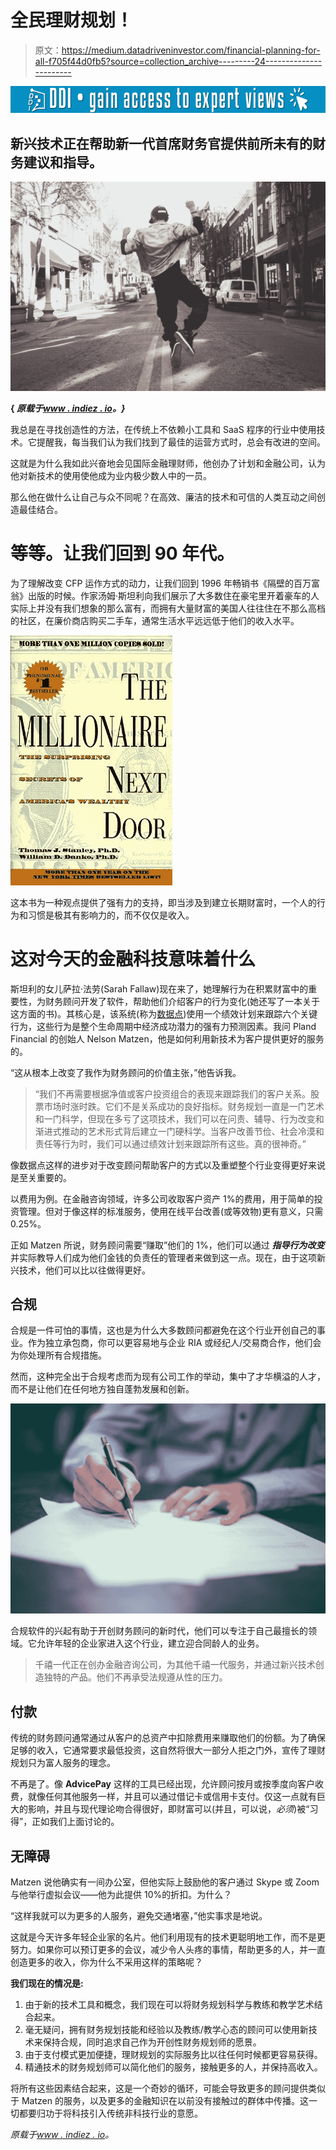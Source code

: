 # 全民理财规划！

> 原文：<https://medium.datadriveninvestor.com/financial-planning-for-all-f705f44d0fb5?source=collection_archive---------24----------------------->

[![](img/837bb6c7a4e2b60c6137d27cb4bff260.png)](http://www.track.datadriveninvestor.com/1B9E)

## 新兴技术正在帮助新一代首席财务官提供前所未有的财务建议和指导。

![](img/3e59c4db031d77e8ca51c06177469ea7.png)

**{ *原载于***[***www . indiez . io***](https://www.indiez.io/blogs/a-financial-advisors-mission-to-change-the-industry-with-tech)***。}***

我总是在寻找创造性的方法，在传统上不依赖小工具和 SaaS 程序的行业中使用技术。它提醒我，每当我们认为我们找到了最佳的运营方式时，总会有改进的空间。

这就是为什么我如此兴奋地会见国际金融理财师，他创办了计划和金融公司，认为他对新技术的使用使他成为业内极少数人中的一员。

那么他在做什么让自己与众不同呢？在高效、廉洁的技术和可信的人类互动之间创造最佳结合。

# 等等。让我们回到 90 年代。

为了理解改变 CFP 运作方式的动力，让我们回到 1996 年畅销书《隔壁的百万富翁》出版的时候。作家汤姆·斯坦利向我们展示了大多数住在豪宅里开着豪车的人实际上并没有我们想象的那么富有，而拥有大量财富的美国人往往住在不那么高档的社区，在廉价商店购买二手车，通常生活水平远远低于他们的收入水平。

![](img/7fd8a2a3218a6f2c45703ce14f592e09.png)

这本书为一种观点提供了强有力的支持，即当涉及到建立长期财富时，一个人的行为和习惯是极其有影响力的，而不仅仅是收入。

# 这对今天的金融科技意味着什么

斯坦利的女儿萨拉·法劳(Sarah Fallaw)现在来了，她理解行为在积累财富中的重要性，为财务顾问开发了软件，帮助他们介绍客户的行为变化(她还写了一本关于这方面的书)。其核心是，该系统(称为[数据点](https://www.datapoints.com/author/sarah/))使用一个绩效计划来跟踪六个关键行为，这些行为是整个生命周期中经济成功潜力的强有力预测因素。我问 Pland Financial 的创始人 Nelson Matzen，他是如何利用新技术为客户提供更好的服务的。

“这从根本上改变了我作为财务顾问的价值主张，”他告诉我。

> “我们不再需要根据净值或客户投资组合的表现来跟踪我们的客户关系。股票市场时涨时跌。它们不是关系成功的良好指标。财务规划一直是一门艺术和一门科学，但现在多亏了这项技术，我们可以在问责、辅导、行为改变和渐进式推动的艺术形式背后建立一门硬科学。当客户改善节俭、社会冷漠和责任等行为时，我们可以通过绩效计划来跟踪所有这些。真的很神奇。”

像数据点这样的进步对于改变顾问帮助客户的方式以及重塑整个行业变得更好来说是至关重要的。

以费用为例。在金融咨询领域，许多公司收取客户资产 1%的费用，用于简单的投资管理。但对于像这样的标准服务，使用在线平台改善(或等效物)更有意义，只需 0.25%。

正如 Matzen 所说，财务顾问需要“赚取”他们的 1%，他们可以通过 ***指导行为改变*** 并实际教导人们成为他们金钱的负责任的管理者来做到这一点。现在，由于这项新兴技术，他们可以比以往做得更好。

## **合规**

合规是一件可怕的事情，这也是为什么大多数顾问都避免在这个行业开创自己的事业。作为独立承包商，你可以更容易地与企业 RIA 或经纪人/交易商合作，他们会为你处理所有合规措施。

然而，这种完全出于合规考虑而为现有公司工作的举动，集中了才华横溢的人才，而不是让他们在任何地方独自蓬勃发展和创新。

![](img/20ad4eb6219973cd8ec4aac5e3dfe3ef.png)

合规软件的兴起有助于开创财务顾问的新时代，他们可以专注于自己最擅长的领域。它允许年轻的企业家进入这个行业，建立迎合同龄人的业务。

> 千禧一代正在创办金融咨询公司，为其他千禧一代服务，并通过新兴技术创造独特的产品。他们不再承受法规遵从性的压力。

## **付款**

传统的财务顾问通常通过从客户的总资产中扣除费用来赚取他们的份额。为了确保足够的收入，它通常要求最低投资，这自然将很大一部分人拒之门外，宣传了理财规划只为富人服务的理念。

不再是了。像 **AdvicePay** 这样的工具已经出现，允许顾问按月或按季度向客户收费，就像任何其他服务一样，并且可以通过借记卡或信用卡支付。仅这一点就有巨大的影响，并且与现代理论吻合得很好，即财富可以(并且，可以说，*必须*)被“习得”，正如我们上面讨论的。

## **无障碍**

Matzen 说他确实有一间办公室，但他实际上鼓励他的客户通过 Skype 或 Zoom 与他举行虚拟会议——他为此提供 10%的折扣。为什么？

“这样我就可以为更多的人服务，避免交通堵塞，”他实事求是地说。

这就是今天许多年轻企业家的名片。他们利用现有的技术更聪明地工作，而不是更努力。如果你可以预订更多的会议，减少令人头疼的事情，帮助更多的人，并一直创造更多的收入，你为什么不采用这样的策略呢？

**我们现在的情况是:**

1.  由于新的技术工具和概念，我们现在可以将财务规划科学与教练和教学艺术结合起来。
2.  毫无疑问，拥有财务规划技能和经验以及教练/教学心态的顾问可以使用新技术来保持合规，同时追求自己作为开创性财务规划师的愿景。
3.  由于支付模式更加便捷，理财规划的实际服务比以往任何时候都更容易获得。
4.  精通技术的财务规划师可以简化他们的服务，接触更多的人，并保持高收入。

将所有这些因素结合起来，这是一个奇妙的循环，可能会导致更多的顾问提供类似于 Matzen 的服务，以及更多的金融知识在以前没有接触过的群体中传播。这一切都要归功于将科技引入传统非科技行业的意愿。

*原载于*[*www . indiez . io*](https://www.indiez.io/blogs/a-financial-advisors-mission-to-change-the-industry-with-tech)*。*